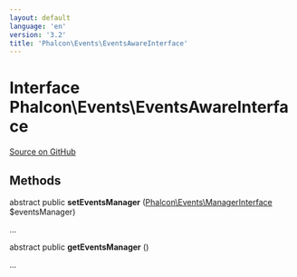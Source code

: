 ```yaml
---
layout: default
language: 'en'
version: '3.2'
title: 'Phalcon\Events\EventsAwareInterface'
---
```

# Interface **Phalcon\Events\EventsAwareInterface**

<a href="https://github.com/phalcon/cphalcon/tree/v3.2.0/phalcon/events/eventsawareinterface.zep" class="btn btn-default btn-sm">Source on GitHub</a>

## Methods
abstract public  **setEventsManager** ([Phalcon\Events\ManagerInterface](/3.2/en/api/Phalcon_Events_ManagerInterface) $eventsManager)

...


abstract public  **getEventsManager** ()

...


